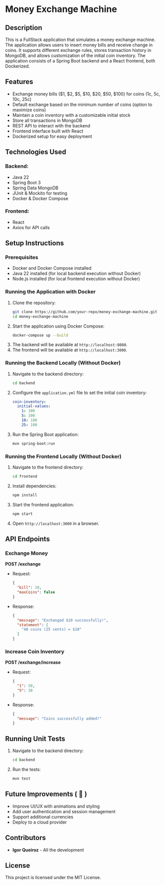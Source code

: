 # Money Exchange Machine

## Description
This is a FullStack application that simulates a money exchange machine. The application allows users to insert money bills and receive change in coins. It supports different exchange rules, stores transaction history in MongoDB, and allows customization of the initial coin inventory. The application consists of a Spring Boot backend and a React frontend, both Dockerized.

## Features
- Exchange money bills ($1, $2, $5, $10, $20, $50, $100) for coins (1c, 5c, 10c, 25c)
- Default exchange based on the minimum number of coins (option to maximize coins)
- Maintain a coin inventory with a customizable initial stock
- Store all transactions in MongoDB
- REST API to interact with the backend
- Frontend interface built with React
- Dockerized setup for easy deployment

## Technologies Used
### Backend:
- Java 22
- Spring Boot 3
- Spring Data MongoDB
- JUnit & Mockito for testing
- Docker & Docker Compose

### Frontend:
- React
- Axios for API calls

## Setup Instructions

### Prerequisites
- Docker and Docker Compose installed
- Java 22 installed (for local backend execution without Docker)
- Node.js installed (for local frontend execution without Docker)

### Running the Application with Docker
1. Clone the repository:
   ```bash
   git clone https://github.com/your-repo/money-exchange-machine.git
   cd money-exchange-machine
   ```
2. Start the application using Docker Compose:
   ```bash
   docker-compose up --build
   ```
3. The backend will be available at `http://localhost:8080`.
4. The frontend will be available at `http://localhost:3000`.

### Running the Backend Locally (Without Docker)
1. Navigate to the backend directory:
   ```bash
   cd backend
   ```
2. Configure the `application.yml` file to set the initial coin inventory:
   ```yaml
   coin-inventory:
     initial-values:
       1: 100
       5: 100
       10: 100
       25: 100
   ```
3. Run the Spring Boot application:
   ```bash
   mvn spring-boot:run
   ```

### Running the Frontend Locally (Without Docker)
1. Navigate to the frontend directory:
   ```bash
   cd frontend
   ```
2. Install dependencies:
   ```bash
   npm install
   ```
3. Start the frontend application:
   ```bash
   npm start
   ```
4. Open `http://localhost:3000` in a browser.

## API Endpoints
### Exchange Money
**POST /exchange**
- Request:
  ```json
  {
    "bill": 10,
    "maxCoins": false
  }
  ```
- Response:
  ```json
  {
    "message": "Exchanged $10 successfully!",
    "statement": [
      "40 coins (25 cents) = $10"
    ]
  }
  ```

### Increase Coin Inventory
**POST /exchange/increase**
- Request:
  ```json
  {
    "1": 50,
    "5": 30
  }
  ```
- Response:
  ```json
  {
    "message": "Coins successfully added!"
  }
  ```

## Running Unit Tests
1. Navigate to the backend directory:
   ```bash
   cd backend
   ```
2. Run the tests:
   ```bash
   mvn test
   ```

## Future Improvements ( 🤔 )
- Improve UI/UX with animations and styling
- Add user authentication and session management
- Support additional currencies
- Deploy to a cloud provider

## Contributors
- **Igor Queiroz** - All the development

## License
This project is licensed under the MIT License.


